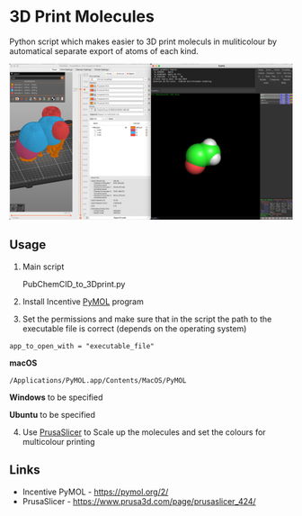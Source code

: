 
# 3D Print Molecules
 Python script which makes easier to 3D print moleculs in muliticolour by automatical separate export of atoms of each kind. 
 
![Molecule for 3D printing in PrusaSlicer (left) and in PyMOL (right)](https://raw.githubusercontent.com/KubiV/3D-Print-Molecules/main/Photos/Img1.png?token=GHSAT0AAAAAACH2PO46L43U7IBRHHEXC3UQZJLYIWQ)

## Usage

 1. Main script

    PubChemCID_to_3Dprint.py

  2. Install Incentive [PyMOL](https://pymol.org/2/) program

  3. Set the permissions and make sure that in the script the path to the executable file is correct (depends on the operating system)

    app_to_open_with = "executable_file"

**macOS**

    /Applications/PyMOL.app/Contents/MacOS/PyMOL

**Windows**
to be specified

**Ubuntu**
to be specified

  4. Use [PrusaSlicer](https://www.prusa3d.com/page/prusaslicer_424/) to Scale up the molecules and set the colours for multicolour printing

## Links

 - Incentive PyMOL - https://pymol.org/2/
 - PrusaSlicer - https://www.prusa3d.com/page/prusaslicer_424/
